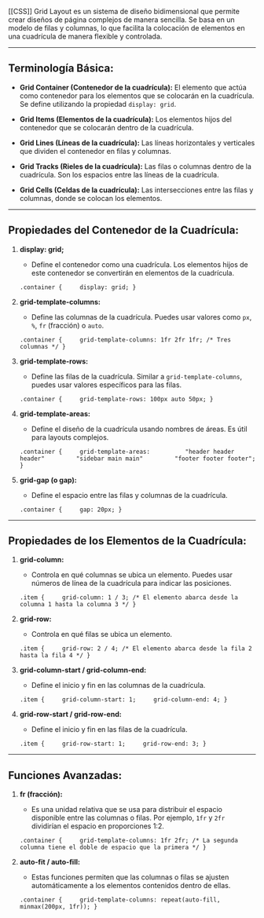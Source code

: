 [[CSS]] Grid Layout es un sistema de diseño bidimensional que permite crear diseños de página complejos de manera sencilla. Se basa en un modelo de filas y columnas, lo que facilita la colocación de elementos en una cuadrícula de manera flexible y controlada.

---

## **Terminología Básica:**

- **Grid Container (Contenedor de la cuadrícula):** El elemento que actúa como contenedor para los elementos que se colocarán en la cuadrícula. Se define utilizando la propiedad `display: grid`.
    
- **Grid Items (Elementos de la cuadrícula):** Los elementos hijos del contenedor que se colocarán dentro de la cuadrícula.
    
- **Grid Lines (Líneas de la cuadrícula):** Las líneas horizontales y verticales que dividen el contenedor en filas y columnas.
    
- **Grid Tracks (Rieles de la cuadrícula):** Las filas o columnas dentro de la cuadrícula. Son los espacios entre las líneas de la cuadrícula.
    
- **Grid Cells (Celdas de la cuadrícula):** Las intersecciones entre las filas y columnas, donde se colocan los elementos.
    

---

## **Propiedades del Contenedor de la Cuadrícula:**

1. **display: grid;**
    
    - Define el contenedor como una cuadrícula. Los elementos hijos de este contenedor se convertirán en elementos de la cuadrícula.
    
    `.container {     display: grid; }`
    
2. **grid-template-columns:**
    
    - Define las columnas de la cuadrícula. Puedes usar valores como `px`, `%`, `fr` (fracción) o `auto`.
    
    `.container {     grid-template-columns: 1fr 2fr 1fr; /* Tres columnas */ }`
    
3. **grid-template-rows:**
    
    - Define las filas de la cuadrícula. Similar a `grid-template-columns`, puedes usar valores específicos para las filas.
    
    `.container {     grid-template-rows: 100px auto 50px; }`
    
4. **grid-template-areas:**
    
    - Define el diseño de la cuadrícula usando nombres de áreas. Es útil para layouts complejos.
    
    `.container {     grid-template-areas:          "header header header"         "sidebar main main"         "footer footer footer"; }`
    
5. **grid-gap (o gap):**
    
    - Define el espacio entre las filas y columnas de la cuadrícula.
    
    `.container {     gap: 20px; }`
    

---

## **Propiedades de los Elementos de la Cuadrícula:**

1. **grid-column:**
    
    - Controla en qué columnas se ubica un elemento. Puedes usar números de línea de la cuadrícula para indicar las posiciones.
    
    `.item {     grid-column: 1 / 3; /* El elemento abarca desde la columna 1 hasta la columna 3 */ }`
    
2. **grid-row:**
    
    - Controla en qué filas se ubica un elemento.
    
    `.item {     grid-row: 2 / 4; /* El elemento abarca desde la fila 2 hasta la fila 4 */ }`
    
3. **grid-column-start / grid-column-end:**
    
    - Define el inicio y fin en las columnas de la cuadrícula.
    
    `.item {     grid-column-start: 1;     grid-column-end: 4; }`
    
4. **grid-row-start / grid-row-end:**
    
    - Define el inicio y fin en las filas de la cuadrícula.
    
    
    `.item {     grid-row-start: 1;     grid-row-end: 3; }`
    

---

## **Funciones Avanzadas:**

1. **fr (fracción):**
    
    - Es una unidad relativa que se usa para distribuir el espacio disponible entre las columnas o filas. Por ejemplo, `1fr` y `2fr` dividirían el espacio en proporciones 1:2.
    
    `.container {     grid-template-columns: 1fr 2fr; /* La segunda columna tiene el doble de espacio que la primera */ }`
    
2. **auto-fit / auto-fill:**
    
    - Estas funciones permiten que las columnas o filas se ajusten automáticamente a los elementos contenidos dentro de ellas.
    
    `.container {     grid-template-columns: repeat(auto-fill, minmax(200px, 1fr)); }`